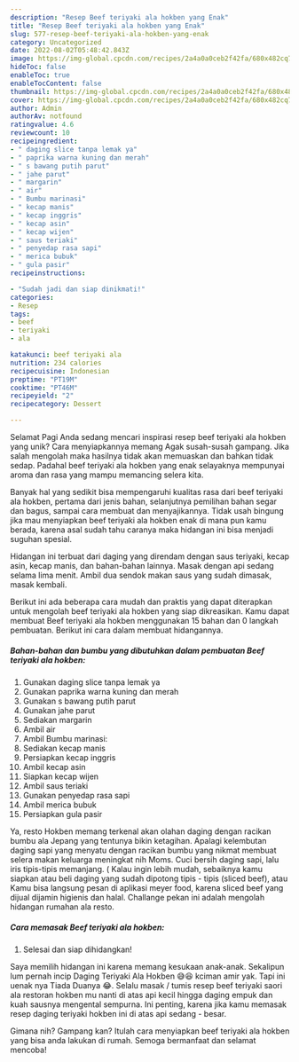 ```yaml
---
description: "Resep Beef teriyaki ala hokben yang Enak"
title: "Resep Beef teriyaki ala hokben yang Enak"
slug: 577-resep-beef-teriyaki-ala-hokben-yang-enak
category: Uncategorized
date: 2022-08-02T05:48:42.843Z
image: https://img-global.cpcdn.com/recipes/2a4a0a0ceb2f42fa/680x482cq70/beef-teriyaki-ala-hokben-foto-resep-utama.jpg
hideToc: false
enableToc: true
enableTocContent: false
thumbnail: https://img-global.cpcdn.com/recipes/2a4a0a0ceb2f42fa/680x482cq70/beef-teriyaki-ala-hokben-foto-resep-utama.jpg
cover: https://img-global.cpcdn.com/recipes/2a4a0a0ceb2f42fa/680x482cq70/beef-teriyaki-ala-hokben-foto-resep-utama.jpg
author: Admin
authorAv: notfound
ratingvalue: 4.6
reviewcount: 10
recipeingredient:
- " daging slice tanpa lemak ya"
- " paprika warna kuning dan merah"
- " s bawang putih parut"
- " jahe parut"
- " margarin"
- " air"
- " Bumbu marinasi"
- " kecap manis"
- " kecap inggris"
- " kecap asin"
- " kecap wijen"
- " saus teriaki"
- " penyedap rasa sapi"
- " merica bubuk"
- " gula pasir"
recipeinstructions:

- "Sudah jadi dan siap dinikmati!"
categories:
- Resep
tags:
- beef
- teriyaki
- ala

katakunci: beef teriyaki ala 
nutrition: 234 calories
recipecuisine: Indonesian
preptime: "PT19M"
cooktime: "PT46M"
recipeyield: "2"
recipecategory: Dessert

---
```



Selamat Pagi Anda sedang mencari inspirasi resep beef teriyaki ala hokben yang unik? Cara menyiapkannya memang Agak susah-susah gampang. Jika salah mengolah maka hasilnya tidak akan memuaskan dan bahkan tidak sedap. Padahal beef teriyaki ala hokben yang enak selayaknya mempunyai aroma dan rasa yang mampu memancing selera kita.


Banyak hal yang sedikit bisa mempengaruhi kualitas rasa dari beef teriyaki ala hokben, pertama dari jenis bahan, selanjutnya pemilihan bahan segar dan bagus, sampai cara membuat dan menyajikannya. Tidak usah bingung jika mau menyiapkan beef teriyaki ala hokben enak di mana pun kamu berada, karena asal sudah tahu caranya maka hidangan ini bisa menjadi suguhan spesial.

Hidangan ini terbuat dari daging yang direndam dengan saus teriyaki, kecap asin, kecap manis, dan bahan-bahan lainnya. Masak dengan api sedang selama lima menit. Ambil dua sendok makan saus yang sudah dimasak, masak kembali.


Berikut ini ada beberapa cara mudah dan praktis yang dapat diterapkan untuk mengolah beef teriyaki ala hokben yang siap dikreasikan. Kamu dapat membuat Beef teriyaki ala hokben menggunakan 15 bahan dan 0 langkah pembuatan. Berikut ini cara dalam membuat hidangannya.

<!--inarticleads1-->

##### Bahan-bahan dan bumbu yang dibutuhkan dalam pembuatan Beef teriyaki ala hokben:

1. Gunakan  daging slice tanpa lemak ya
1. Gunakan  paprika warna kuning dan merah
1. Gunakan  s bawang putih parut
1. Gunakan  jahe parut
1. Sediakan  margarin
1. Ambil  air
1. Ambil  Bumbu marinasi:
1. Sediakan  kecap manis
1. Persiapkan  kecap inggris
1. Ambil  kecap asin
1. Siapkan  kecap wijen
1. Ambil  saus teriaki
1. Gunakan  penyedap rasa sapi
1. Ambil  merica bubuk
1. Persiapkan  gula pasir


Ya, resto Hokben memang terkenal akan olahan daging dengan racikan bumbu ala Jepang yang tentunya bikin ketagihan. Apalagi kelembutan daging sapi yang menyatu dengan racikan bumbu yang nikmat membuat selera makan keluarga meningkat nih Moms. Cuci bersih daging sapi, lalu iris tipis-tipis memanjang. ( Kalau ingin lebih mudah, sebaiknya kamu siapkan atau beli daging yang sudah dipotong tipis - tipis (sliced beef), atau Kamu bisa langsung pesan di aplikasi meyer food, karena sliced beef yang dijual dijamin higienis dan halal. Challange pekan ini adalah mengolah hidangan rumahan ala resto. 

<!--inarticleads2-->

##### Cara memasak Beef teriyaki ala hokben:


1. Selesai dan siap dihidangkan!

Saya memilih hidangan ini karena memang kesukaan anak-anak. Sekalipun lum pernah incip Daging Teriyaki Ala Hokben 😅😆 kciman amir yak. Tapi ini uenak nya Tiada Duanya 😂. Selalu masak / tumis resep beef teriyaki saori ala restoran hokben mu nanti di atas api kecil hingga daging empuk dan kuah sausnya mengental sempurna. Ini penting, karena jika kamu memasak resep daging teriyaki hokben ini di atas api sedang - besar. 

Gimana nih? Gampang kan? Itulah cara menyiapkan beef teriyaki ala hokben yang bisa anda lakukan di rumah. Semoga bermanfaat dan selamat mencoba!
